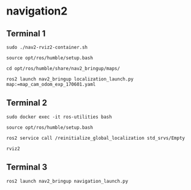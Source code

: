 # navigation2


## Terminal 1

```
sudo ./nav2-rviz2-container.sh

```

```
source opt/ros/humble/setup.bash
```

```
cd opt/ros/humble/share/nav2_bringup/maps/
```

```
ros2 launch nav2_bringup localization_launch.py map:=map_cam_odom_exp_170601.yaml
```

## Terminal 2

```
sudo docker exec -it ros-utilities bash
```

```
source opt/ros/humble/setup.bash
```

```
ros2 service call /reinitialize_global_localization std_srvs/Empty
```

```
rviz2
```

## Terminal 3

```
ros2 launch nav2_bringup navigation_launch.py
```


